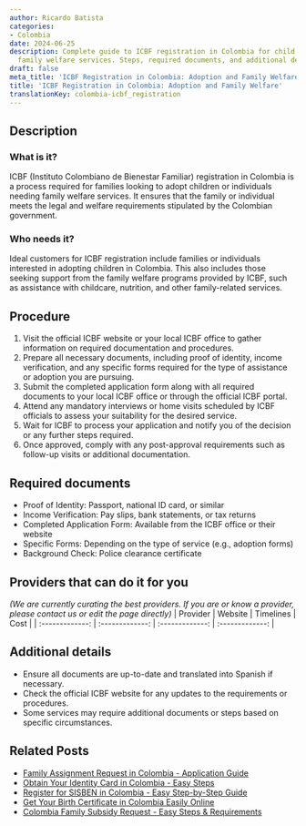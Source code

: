 ```yaml
---
author: Ricardo Batista
categories:
- Colombia
date: 2024-06-25
description: Complete guide to ICBF registration in Colombia for child adoption and
  family welfare services. Steps, required documents, and additional details included.
draft: false
meta_title: 'ICBF Registration in Colombia: Adoption and Family Welfare'
title: 'ICBF Registration in Colombia: Adoption and Family Welfare'
translationKey: colombia-icbf_registration
---
```



## Description
### What is it?
ICBF (Instituto Colombiano de Bienestar Familiar) registration in Colombia is a process required for families looking to adopt children or individuals needing family welfare services. It ensures that the family or individual meets the legal and welfare requirements stipulated by the Colombian government.

### Who needs it?
Ideal customers for ICBF registration include families or individuals interested in adopting children in Colombia. This also includes those seeking support from the family welfare programs provided by ICBF, such as assistance with childcare, nutrition, and other family-related services.

## Procedure

1. Visit the official ICBF website or your local ICBF office to gather information on required documentation and procedures.
2. Prepare all necessary documents, including proof of identity, income verification, and any specific forms required for the type of assistance or adoption you are pursuing.
3. Submit the completed application form along with all required documents to your local ICBF office or through the official ICBF portal.
4. Attend any mandatory interviews or home visits scheduled by ICBF officials to assess your suitability for the desired service.
5. Wait for ICBF to process your application and notify you of the decision or any further steps required.
6. Once approved, comply with any post-approval requirements such as follow-up visits or additional documentation.


## Required documents

- Proof of Identity: Passport, national ID card, or similar
- Income Verification: Pay slips, bank statements, or tax returns
- Completed Application Form: Available from the ICBF office or their website
- Specific Forms: Depending on the type of service (e.g., adoption forms)
- Background Check: Police clearance certificate


## Providers that can do it for you
_(We are currently curating the best providers. If you are or know a provider, please contact us or edit the page directly)_
| Provider        |     Website     |     Timelines    |       Cost      |
| :-------------: | :-------------: |  :-------------: | :-------------: |

## Additional details

- Ensure all documents are up-to-date and translated into Spanish if necessary.
- Check the official ICBF website for any updates to the requirements or procedures.
- Some services may require additional documents or steps based on specific circumstances.




## Related Posts

- [Family Assignment Request in Colombia - Application Guide](https://tramitit.com/guides/colombia/family_assignment_request/)
- [Obtain Your Identity Card in Colombia - Easy Steps](https://tramitit.com/guides/colombia/identity_card_issuance/)
- [Register for SISBEN in Colombia - Easy Step-by-Step Guide](https://tramitit.com/guides/colombia/sisben_registration/)
- [Get Your Birth Certificate in Colombia Easily Online](https://tramitit.com/guides/colombia/birth_certificate/)
- [Colombia Family Subsidy Request - Easy Steps & Requirements](https://tramitit.com/guides/colombia/family_subsidy_request/)